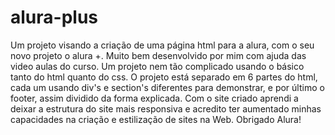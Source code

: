 # alura-plus
Um projeto visando a criação de uma página html para a alura, com o seu novo projeto o alura +.
Muito bem desenvolvido por mim com ajuda das video aulas do curso. Um projeto nem tão complicado usando o básico tanto do html quanto do css.
O projeto está separado em 6 partes do html, cada um usando div's e section's diferentes para demonstrar, e por último o footer, assim dividido da forma explicada.
Com o site criado aprendi a deixar a estrutura do site mais responsiva e acredito ter aumentado minhas capacidades na criação e estilização de sites na Web.
Obrigado Alura!
